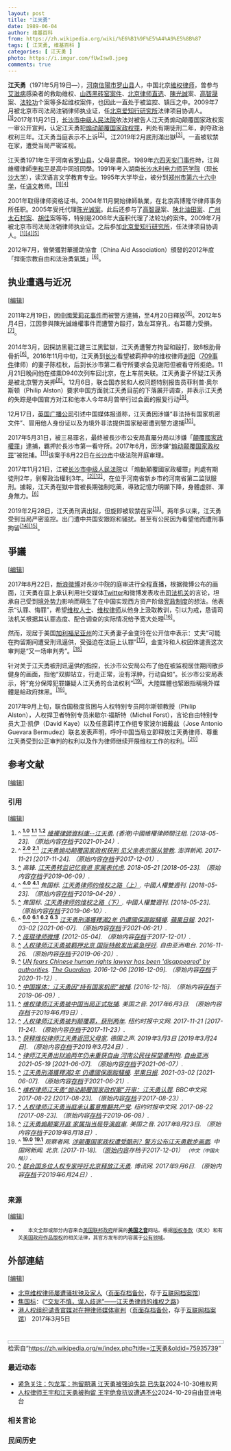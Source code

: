 ```yaml
---
layout: post
title: "江天勇"
date: 1989-06-04
author: 维基百科
from: https://zh.wikipedia.org/wiki/%E6%B1%9F%E5%A4%A9%E5%8B%87
tags: [ 江天勇, 维基百科 ]
categories: [ 江天勇 ]
photo: https://i.imgur.com/fUwIsw8.jpeg
comments: true
---
```

<div class="mw-content-ltr mw-parser-output" lang="zh" dir="ltr"><style data-mw-deduplicate="TemplateStyles:r84596247">.mw-parser-output .multiple-issues-text{width:95%;margin:0.2em 0}.mw-parser-output .multiple-issues-text>.mw-collapsible-content{margin-top:0.3em}.mw-parser-output .compact-ambox .ambox{border:none;border-collapse:collapse;background-color:transparent;margin:0 0 0 1.6em!important;padding:0!important;width:auto;display:block}body.mediawiki .mw-parser-output .compact-ambox .ambox.mbox-small-left{font-size:100%;width:auto;margin:0}.mw-parser-output .compact-ambox .ambox .mbox-text{padding:0!important;margin:0!important}.mw-parser-output .compact-ambox .ambox .mbox-text-span{display:list-item;line-height:1.5em;list-style-type:disc}body.skin-minerva .mw-parser-output .multiple-issues-text>.mw-collapsible-toggle,.mw-parser-output .compact-ambox .ambox .mbox-image,.mw-parser-output .compact-ambox .ambox .mbox-imageright,.mw-parser-output .compact-ambox .ambox .mbox-empty-cell{display:none}</style><style data-mw-deduplicate="TemplateStyles:r83732972">.mw-parser-output .ambox{border:1px solid #a2a9b1;border-left:10px solid #36c;background-color:#fbfbfb;box-sizing:border-box}.mw-parser-output .ambox+link+.ambox,.mw-parser-output .ambox+link+style+.ambox,.mw-parser-output .ambox+link+link+.ambox,.mw-parser-output .ambox+.mw-empty-elt+link+.ambox,.mw-parser-output .ambox+.mw-empty-elt+link+style+.ambox,.mw-parser-output .ambox+.mw-empty-elt+link+link+.ambox{margin-top:-1px}html body.mediawiki .mw-parser-output .ambox.mbox-small-left{margin:4px 1em 4px 0;overflow:hidden;width:238px;border-collapse:collapse;font-size:88%;line-height:1.25em}.mw-parser-output .ambox-speedy{border-left:10px solid #b32424;background-color:#fee7e6}.mw-parser-output .ambox-delete{border-left:10px solid #b32424}.mw-parser-output .ambox-content{border-left:10px solid #f28500}.mw-parser-output .ambox-style{border-left:10px solid #fc3}.mw-parser-output .ambox-move{border-left:10px solid #9932cc}.mw-parser-output .ambox-protection{border-left:10px solid #a2a9b1}.mw-parser-output .ambox .mbox-text{border:none;padding:0.25em 0.5em;width:100%}.mw-parser-output .ambox .mbox-image{border:none;padding:2px 0 2px 0.5em;text-align:center}.mw-parser-output .ambox .mbox-imageright{border:none;padding:2px 0.5em 2px 0;text-align:center}.mw-parser-output .ambox .mbox-empty-cell{border:none;padding:0;width:1px}.mw-parser-output .ambox .mbox-image-div{width:52px}html.client-js body.skin-minerva .mw-parser-output .mbox-text-span{margin-left:23px!important}@media(min-width:720px){.mw-parser-output .ambox{margin:0 10%}}@media screen{html.skin-theme-clientpref-night .mw-parser-output .ambox{border-left-color:#36c!important}html.skin-theme-clientpref-night .mw-parser-output .ambox-speedy,html.skin-theme-clientpref-night .mw-parser-output .ambox-delete{border-left-color:#b32424!important}html.skin-theme-clientpref-night .mw-parser-output .ambox-speedy{background-color:#300!important}html.skin-theme-clientpref-night .mw-parser-output .ambox-content{border-left-color:#f28500!important}html.skin-theme-clientpref-night .mw-parser-output .ambox-style{border-left-color:#fc3!important}html.skin-theme-clientpref-night .mw-parser-output .ambox-move{border-left-color:#9932cc!important}html.skin-theme-clientpref-night .mw-parser-output .ambox-protection{border-left-color:#a2a9b1!important}}@media screen and (prefers-color-scheme:dark){html.skin-theme-clientpref-os .mw-parser-output .ambox{border-left-color:#36c!important}html.skin-theme-clientpref-os .mw-parser-output .ambox-speedy,html.skin-theme-clientpref-os .mw-parser-output .ambox-delete{border-left-color:#b32424!important}html.skin-theme-clientpref-os .mw-parser-output .ambox-speedy{background-color:#300!important}html.skin-theme-clientpref-os .mw-parser-output .ambox-content{border-left-color:#f28500!important}html.skin-theme-clientpref-os .mw-parser-output .ambox-style{border-left-color:#fc3!important}html.skin-theme-clientpref-os .mw-parser-output .ambox-move{border-left-color:#9932cc!important}html.skin-theme-clientpref-os .mw-parser-output .ambox-protection{border-left-color:#a2a9b1!important}}</style>
<style data-mw-deduplicate="TemplateStyles:r83732082">.mw-parser-output .infobox-subbox{padding:0;border:none;margin:-3px;width:auto;min-width:100%;font-size:100%;clear:none;float:none;background-color:transparent}.mw-parser-output .infobox-3cols-child{margin:auto}.mw-parser-output .infobox .navbar{font-size:100%}body.skin-minerva .mw-parser-output .infobox-header,body.skin-minerva .mw-parser-output .infobox-subheader,body.skin-minerva .mw-parser-output .infobox-above,body.skin-minerva .mw-parser-output .infobox-title,body.skin-minerva .mw-parser-output .infobox-image,body.skin-minerva .mw-parser-output .infobox-full-data,body.skin-minerva .mw-parser-output .infobox-below{text-align:center}@media screen{html.skin-theme-clientpref-night .mw-parser-output .infobox-full-data:not(.notheme)>div:not(.notheme)[style]{background:#1f1f23!important;color:#f8f9fa}@media screen and (prefers-color-scheme:dark){html.skin-theme-clientpref-os .mw-parser-output .infobox-full-data:not(.notheme) div:not(.notheme){background:#1f1f23!important;color:#f8f9fa}}html.skin-theme-clientpref-night .mw-parser-output .infobox td div:not(.notheme)[style]{background:transparent!important;color:var(--color-base,#202122)}@media screen and (prefers-color-scheme:dark){html.skin-theme-clientpref-os .mw-parser-output .infobox td div:not(.notheme)[style]{background:transparent!important;color:var(--color-base,#202122)}}html.skin-theme-clientpref-night .mw-parser-output .infobox td div.NavHead:not(.notheme)[style]{background:transparent!important}}@media screen and (prefers-color-scheme:dark){html.skin-theme-clientpref-os .mw-parser-output .infobox td div.NavHead:not(.notheme)[style]{background:transparent!important}}@media(min-width:640px){body.skin--responsive .mw-parser-output .infobox-table{display:table!important}body.skin--responsive .mw-parser-output .infobox-table>caption{display:table-caption!important}body.skin--responsive .mw-parser-output .infobox-table>tbody{display:table-row-group}body.skin--responsive .mw-parser-output .infobox-table tr{display:table-row!important}body.skin--responsive .mw-parser-output .infobox-table th,body.skin--responsive .mw-parser-output .infobox-table td{padding-left:inherit;padding-right:inherit}}</style>
<p><b>江天勇</b>（1971年5月19日<span class="useeditintro" title="Template:BLP editintro">—</span>），<a href="/wiki/%E6%B2%B3%E5%8D%97" class="mw-redirect" title="河南">河南</a><a href="/wiki/%E4%BF%A1%E9%98%B3%E5%B8%82" title="信阳市">信陽市</a><a href="/wiki/%E7%BD%97%E5%B1%B1%E5%8E%BF" title="罗山县">罗山县</a>人，中国北京<a href="/wiki/%E7%B6%AD%E6%AC%8A%E5%BE%8B%E5%B8%AB" class="mw-redirect" title="維權律師">維权律师</a>，曾参与<a href="/wiki/%E8%89%BE%E6%BB%8B%E7%97%85" title="艾滋病">艾滋病</a>感染者的救助维权、<a href="/w/index.php?title=%E5%B1%B1%E8%A5%BF%E9%BB%91%E7%A0%96%E7%AA%91%E6%A1%88%E4%BB%B6&amp;action=edit&amp;redlink=1" class="new" title="山西黑砖窑案件（页面不存在）">山西黑砖窑案件</a>、<a href="/w/index.php?title=%E5%8C%97%E4%BA%AC%E5%BE%8B%E5%B8%88%E7%9B%B4%E9%80%89&amp;action=edit&amp;redlink=1" class="new" title="北京律师直选（页面不存在）">北京律师直选</a>、<a href="/wiki/%E9%99%B3%E5%85%89%E8%AA%A0" class="mw-redirect" title="陳光誠">陳光誠</a>案、<a href="/wiki/%E9%AB%98%E6%99%BA%E6%99%9F" title="高智晟">高智晟</a>案、<a href="/wiki/%E6%B3%95%E8%BD%AE%E5%8A%9F" title="法轮功">法轮功</a>个案等多起维权案件，也因此一直处于被监控、镇压之中。2009年7月被北京市司法局注销律师执业证，任<a href="/w/index.php?title=%E5%8C%97%E4%BA%AC%E7%88%B1%E7%9F%A5%E8%A1%8C%E7%A0%94%E7%A9%B6%E6%89%80&amp;action=edit&amp;redlink=1" class="new" title="北京爱知行研究所（页面不存在）">北京爱知行研究所</a>法律项目协调人。<sup id="cite_ref-HRLJIANG_1-0" class="reference"><a href="#cite_note-HRLJIANG-1"><span class="cite-bracket">[</span>1<span class="cite-bracket">]</span></a></sup>2017年11月21日，<a href="/wiki/%E9%95%BF%E6%B2%99%E5%B8%82%E4%B8%AD%E7%BA%A7%E4%BA%BA%E6%B0%91%E6%B3%95%E9%99%A2" title="长沙市中级人民法院">长沙市中级人民法院</a>依法对被告人江天勇煽动颠覆国家政权案一审公开宣判，认定江天勇犯<a href="/wiki/%E7%85%BD%E5%8A%A8%E9%A2%A0%E8%A6%86%E5%9B%BD%E5%AE%B6%E6%94%BF%E6%9D%83%E7%BD%AA" title="煽动颠覆国家政权罪">煽动颠覆国家政权罪</a>，判处有期徒刑二年，剥夺政治权利三年。江天勇当庭表示不上诉<sup id="cite_ref-获刑_2-0" class="reference"><a href="#cite_note-获刑-2"><span class="cite-bracket">[</span>2<span class="cite-bracket">]</span></a></sup>。江2019年2月底刑滿出獄<sup id="cite_ref-3" class="reference"><a href="#cite_note-3"><span class="cite-bracket">[</span>3<span class="cite-bracket">]</span></a></sup>。一直被软禁在家，遭受当局严密监视。
</p>
<meta property="mw:PageProp/toc">
<div class="mw-heading mw-heading2"></div>
<p>江天勇1971年生于河南省<a href="/wiki/%E7%BD%97%E5%B1%B1%E5%8E%BF" title="罗山县">罗山县</a>，父母是農民。1989年<a href="/wiki/%E5%85%AD%E5%9B%9B%E5%A4%A9%E5%AE%89%E9%97%A8%E4%BA%8B%E4%BB%B6" class="mw-redirect" title="六四天安门事件">六四天安门事件</a>時，江與維權律師<a href="/wiki/%E6%9D%8E%E5%92%8C%E5%B9%B3" class="mw-disambig" title="李和平">李和平</a>是高中同班同學。1991年考入湖南<a href="/w/index.php?title=%E9%95%BF%E6%B2%99%E6%B0%B4%E5%88%A9%E7%94%B5%E5%8A%9B%E5%B8%88%E8%8C%83%E5%AD%A6%E9%99%A2&amp;action=edit&amp;redlink=1" class="new" title="长沙水利电力师范学院（页面不存在）">长沙水利电力师范学院</a>（现<a href="/wiki/%E9%95%BF%E6%B2%99%E5%A4%A7%E5%AD%A6" class="mw-redirect" title="长沙大学">长沙大学</a>），读汉语言文学教育专业。1995年大学毕业，被分到<a href="/w/index.php?title=%E9%83%91%E5%B7%9E%E5%B8%82%E7%AC%AC%E5%85%AD%E5%8D%81%E5%85%AD%E4%B8%AD%E5%AD%A6&amp;action=edit&amp;redlink=1" class="new" title="郑州市第六十六中学（页面不存在）">郑州市第六十六中学</a>，任<a href="/wiki/%E8%AF%AD%E6%96%87" title="语文">语文</a>教师。<sup id="cite_ref-HRLJIANG_1-1" class="reference"><a href="#cite_note-HRLJIANG-1"><span class="cite-bracket">[</span>1<span class="cite-bracket">]</span></a></sup><sup id="cite_ref-HRIJIANG_4-0" class="reference"><a href="#cite_note-HRIJIANG-4"><span class="cite-bracket">[</span>4<span class="cite-bracket">]</span></a></sup>
</p><p>2001年取得律师资格证书。2004年11月開始律師執業，在北京高博隆华律师事务所任职。2005年受托代理<a href="/wiki/%E9%99%88%E5%85%89%E8%AF%9A" title="陈光诚">陈光诚案</a>。此后还参与了<a href="/wiki/%E9%AB%98%E6%99%BA%E6%99%9F" title="高智晟">高智晟</a>案、<a href="/wiki/%E9%99%95%E5%8C%97%E6%B2%B9%E7%94%B0%E7%BB%B4%E6%9D%83%E6%A1%88" class="mw-redirect" title="陕北油田维权案">陕北油田案</a>、<a href="/wiki/%E5%A4%AA%E7%9F%B3%E6%9D%91%E7%BD%B7%E5%85%8D%E4%BA%8B%E4%BB%B6" title="太石村罷免事件">广州太石村案</a>、<a href="/wiki/%E8%83%A1%E4%BD%B3_(%E7%A4%BE%E6%9C%83%E6%B4%BB%E5%8B%95%E5%AE%B6)" title="胡佳 (社會活動家)">胡佳</a>案等等，特别是2008年大面积代理了法轮功的案件。2009年7月被北京市司法局注销律师执业证。之后参加<a href="/w/index.php?title=%E5%8C%97%E4%BA%AC%E7%88%B1%E7%9F%A5%E8%A1%8C%E7%A0%94%E7%A9%B6%E6%89%80&amp;action=edit&amp;redlink=1" class="new" title="北京爱知行研究所（页面不存在）">北京爱知行研究所</a>，任法律项目协调人。<sup id="cite_ref-HRLJIANG_1-2" class="reference"><a href="#cite_note-HRLJIANG-1"><span class="cite-bracket">[</span>1<span class="cite-bracket">]</span></a></sup><sup id="cite_ref-HRIJIANG_4-1" class="reference"><a href="#cite_note-HRIJIANG-4"><span class="cite-bracket">[</span>4<span class="cite-bracket">]</span></a></sup><sup id="cite_ref-HRIJIANG2_5-0" class="reference"><a href="#cite_note-HRIJIANG2-5"><span class="cite-bracket">[</span>5<span class="cite-bracket">]</span></a></sup>
</p><p>2012年7月，曾榮獲對華援助協會（China Aid Association）頒發的2012年度「捍衞宗教自由和法治勇氣獎」<sup id="cite_ref-江_6-0" class="reference"><a href="#cite_note-江-6"><span class="cite-bracket">[</span>6<span class="cite-bracket">]</span></a></sup>。
</p>
<div class="mw-heading mw-heading2"><h2 id="执业遭遇与近况"><span id=".E6.89.A7.E4.B8.9A.E9.81.AD.E9.81.87.E4.B8.8E.E8.BF.91.E5.86.B5"></span>执业遭遇与近况</h2><span class="mw-editsection"><span class="mw-editsection-bracket">[</span><a href="/w/index.php?title=%E6%B1%9F%E5%A4%A9%E5%8B%87&amp;action=edit&amp;section=2" title="编辑章节：执业遭遇与近况"><span>编辑</span></a><span class="mw-editsection-bracket">]</span></span></div>
<p>2011年2月19日，因<a href="/wiki/%E4%B8%AD%E5%9B%BD%E8%8C%89%E8%8E%89%E8%8A%B1%E6%B4%BB%E5%8A%A8" title="中国茉莉花活动">中國茉莉花事件</a>而被警方逮捕，至4月20日釋放<sup id="cite_ref-江_6-1" class="reference"><a href="#cite_note-江-6"><span class="cite-bracket">[</span>6<span class="cite-bracket">]</span></a></sup>。2012年5月4日，江因參與陳光誠維權事件而遭警方毆打，致左耳穿孔，右耳聽力受損。<sup id="cite_ref-7" class="reference"><a href="#cite_note-7"><span class="cite-bracket">[</span>7<span class="cite-bracket">]</span></a></sup>。
</p><p>2014年3月，因探訪黑龍江建三江黑監獄，江天勇遭警方拘留和毆打，致8根肋骨骨折<sup id="cite_ref-江_6-2" class="reference"><a href="#cite_note-江-6"><span class="cite-bracket">[</span>6<span class="cite-bracket">]</span></a></sup>。2016年11月中旬，江天勇到<a href="/wiki/%E9%95%BF%E6%B2%99" class="mw-redirect" title="长沙">长沙</a>看望被羁押中的维权律师<a href="/w/index.php?title=%E8%B0%A2%E9%98%B3&amp;action=edit&amp;redlink=1" class="new" title="谢阳（页面不存在）">谢阳</a>（<a href="/wiki/709%E4%BA%8B%E4%BB%B6" class="mw-redirect" title="709事件">709事件</a>律师）的妻子陈桂秋，后到长沙市第二看守所要求会见谢阳但被看守所拒绝。11月21日晚间他在搭乘D940次列车回北京，在上车前失联。江天勇妻子怀疑江天勇是被北京警方关押<sup id="cite_ref-8" class="reference"><a href="#cite_note-8"><span class="cite-bracket">[</span>8<span class="cite-bracket">]</span></a></sup>。12月6日，联合国赤贫和人权问题特别报告员菲利普·奥尔斯顿（Philip Alston）要求中国方面就江天勇目前的下落展开调查，并表示江天勇的失踪是中国官方对江和他本人今年8月曾举行过会面的报复行动<sup id="cite_ref-9" class="reference"><a href="#cite_note-9"><span class="cite-bracket">[</span>9<span class="cite-bracket">]</span></a></sup>。
</p><p>12月17日，<a href="/wiki/%E8%8B%B1%E5%9B%BD%E5%B9%BF%E6%92%AD%E5%85%AC%E5%8F%B8" title="英国广播公司">英国广播公司</a>引述中国媒体报道称，江天勇因涉嫌“非法持有国家机密文件”、冒用他人身份证以及为境外非法提供国家秘密遭到警方逮捕<sup id="cite_ref-10" class="reference"><a href="#cite_note-10"><span class="cite-bracket">[</span>10<span class="cite-bracket">]</span></a></sup>。
</p><p>2017年5月31日，被三易罪名，最終被長沙市公安局直屬分局以涉嫌「<a href="/wiki/%E9%A2%A0%E8%A6%86%E5%9B%BD%E5%AE%B6%E6%94%BF%E6%9D%83%E7%BD%AA" title="颠覆国家政权罪">顛覆國家政權罪</a>」逮捕，羈押於長沙市第一看守所。2017年6月，因涉嫌“<a href="/wiki/%E7%85%BD%E5%8A%A8%E9%A2%A0%E8%A6%86%E5%9B%BD%E5%AE%B6%E6%94%BF%E6%9D%83%E7%BD%AA" title="煽动颠覆国家政权罪">煽动颠覆国家政权罪</a>”被批捕。<sup id="cite_ref-11" class="reference"><a href="#cite_note-11"><span class="cite-bracket">[</span>11<span class="cite-bracket">]</span></a></sup>该案于8月22日在<a href="/wiki/%E9%95%BF%E6%B2%99%E5%B8%82" title="长沙市">长沙市</a>中级法院开庭审理。
</p><p>2017年11月21日，江被<a href="/wiki/%E9%95%BF%E6%B2%99%E5%B8%82%E4%B8%AD%E7%BA%A7%E4%BA%BA%E6%B0%91%E6%B3%95%E9%99%A2" title="长沙市中级人民法院">长沙市中级人民法院</a>以「煽動顛覆國家政權罪」判處有期徒刑2年，剝奪政治權利3年。<sup id="cite_ref-获刑_2-1" class="reference"><a href="#cite_note-获刑-2"><span class="cite-bracket">[</span>2<span class="cite-bracket">]</span></a></sup><sup id="cite_ref-12" class="reference"><a href="#cite_note-12"><span class="cite-bracket">[</span>12<span class="cite-bracket">]</span></a></sup>，在位于河南省新乡市的河南省第二监狱服刑。據報，江天勇在獄中曾被長期強制吃藥，導致記憶力明顯下降，身體虛胖、渾身無力。<sup id="cite_ref-江_6-3" class="reference"><a href="#cite_note-江-6"><span class="cite-bracket">[</span>6<span class="cite-bracket">]</span></a></sup>
</p><p>2019年2月28日，江天勇刑满出狱，但旋即被软禁在家<sup id="cite_ref-13" class="reference"><a href="#cite_note-13"><span class="cite-bracket">[</span>13<span class="cite-bracket">]</span></a></sup>。两年多以来，江天勇受到当局严密监控。出门遭中共国安跟踪和骚扰。甚至有公民因为看望他而遭刑事拘留<sup id="cite_ref-14" class="reference"><a href="#cite_note-14"><span class="cite-bracket">[</span>14<span class="cite-bracket">]</span></a></sup><sup id="cite_ref-15" class="reference"><a href="#cite_note-15"><span class="cite-bracket">[</span>15<span class="cite-bracket">]</span></a></sup>。
</p>
<div class="mw-heading mw-heading2"><h2 id="爭議"><span id=".E7.88.AD.E8.AD.B0"></span>爭議</h2><span class="mw-editsection"><span class="mw-editsection-bracket">[</span><a href="/w/index.php?title=%E6%B1%9F%E5%A4%A9%E5%8B%87&amp;action=edit&amp;section=3" title="编辑章节：爭議"><span>编辑</span></a><span class="mw-editsection-bracket">]</span></span></div>
<p>2017年8月22日，<a href="/wiki/%E6%96%B0%E6%B5%AA%E5%BE%AE%E5%8D%9A" title="新浪微博">新浪微博</a>对長沙中院的庭审进行全程直播，根据微博公布的画面，江天勇在庭上承认利用社交媒体<a href="/wiki/Twitter" title="Twitter">Twitter</a>和微博发表攻击<a href="/wiki/%E4%B8%AD%E5%8D%8E%E4%BA%BA%E6%B0%91%E5%85%B1%E5%92%8C%E5%9B%BD%E5%8F%B8%E6%B3%95%E4%BD%93%E5%88%B6" title="中华人民共和国司法体制">司法机关</a>的言论，坦承自己受到<a href="/wiki/%E5%A2%83%E5%A4%96%E5%8B%A2%E5%8A%9B" class="mw-redirect" title="境外勢力">境外势力</a>影响而萌生了在中国实现西方资产阶级<a href="/wiki/%E5%AE%AA%E6%94%BF%E4%B8%BB%E4%B9%89" title="宪政主义">宪政制度</a>的想法。他表示“认罪、悔罪”，希望<a href="/wiki/%E7%B6%AD%E6%AC%8A%E4%BA%BA%E5%A3%AB" class="mw-redirect" title="維權人士">维权人士</a>、<a href="/wiki/%E7%BB%B4%E6%9D%83%E5%BE%8B%E5%B8%88" title="维权律师">维权律师</a>从他身上汲取教训，引以为戒，恳请司法机关根据其认罪态度、配合调查的实际情况给予宽大处理<sup id="cite_ref-16" class="reference"><a href="#cite_note-16"><span class="cite-bracket">[</span>16<span class="cite-bracket">]</span></a></sup>。
</p><p>然而，现居于美国<a href="/wiki/%E5%8A%A0%E5%88%A9%E7%A6%8F%E5%B0%BC%E4%BA%9A%E5%B7%9E" title="加利福尼亚州">加利福尼亚州</a>的江天勇妻子金变玲在公开信中表示：丈夫“可能在拘留期间遭受刑讯逼供，受强迫在法庭上认罪”<sup id="cite_ref-17" class="reference"><a href="#cite_note-17"><span class="cite-bracket">[</span>17<span class="cite-bracket">]</span></a></sup>，金变玲和人权团体谴责这次审判是“又一场审判秀”。<sup id="cite_ref-18" class="reference"><a href="#cite_note-18"><span class="cite-bracket">[</span>18<span class="cite-bracket">]</span></a></sup>
</p><p>针对关于江天勇被刑讯逼供的指控，长沙市公安局公布了他在被监视居住期间散步健身的画面，指他“双脚站立，行走正常，没有浮肿，行动自如”。长沙市公安局表示，将“充分保障犯罪嫌疑人江天勇的合法权利”<sup id="cite_ref-报道1_19-0" class="reference"><a href="#cite_note-报道1-19"><span class="cite-bracket">[</span>19<span class="cite-bracket">]</span></a></sup>。大陸媒體也緊跟指稱境外媒體是給政府抹黑。<sup id="cite_ref-报道1_19-1" class="reference"><a href="#cite_note-报道1-19"><span class="cite-bracket">[</span>19<span class="cite-bracket">]</span></a></sup>。
</p><p>2017年9月上旬，联合国极度贫困与人权特别专员阿尔斯顿教授（Philip Alston），人权捍卫者特别专员米歇尔·福斯特（Michel Forst），言论自由特别专员大卫·凯伊（David Kaye）以及任意羁押工作组专家波尔姆戴兹（Jose Antonio Guevara Bermudez）联名发表声明，呼吁中国当局立即释放江天勇律师、尊重江天勇受到公正审判的权利以及作为律师继续开展维权工作的权利。<sup id="cite_ref-20" class="reference"><a href="#cite_note-20"><span class="cite-bracket">[</span>20<span class="cite-bracket">]</span></a></sup>
</p>
<div class="mw-heading mw-heading2"><h2 id="参考文献"><span id=".E5.8F.82.E8.80.83.E6.96.87.E7.8C.AE"></span>参考文献</h2><span class="mw-editsection"><span class="mw-editsection-bracket">[</span><a href="/w/index.php?title=%E6%B1%9F%E5%A4%A9%E5%8B%87&amp;action=edit&amp;section=4" title="编辑章节：参考文献"><span>编辑</span></a><span class="mw-editsection-bracket">]</span></span></div>
<div class="mw-heading mw-heading3"><h3 id="引用"><span id=".E5.BC.95.E7.94.A8"></span>引用</h3><span class="mw-editsection"><span class="mw-editsection-bracket">[</span><a href="/w/index.php?title=%E6%B1%9F%E5%A4%A9%E5%8B%87&amp;action=edit&amp;section=5" title="编辑章节：引用"><span>编辑</span></a><span class="mw-editsection-bracket">]</span></span></div>
<div class="reflist columns references-column-width" style="-moz-column-width: 30em; -webkit-column-width: 30em; column-width: 30em; list-style-type: decimal;">
<ol class="references">
<li id="cite_note-HRLJIANG-1"><span class="mw-cite-backlink">^ <a href="#cite_ref-HRLJIANG_1-0"><sup><b>1.0</b></sup></a> <a href="#cite_ref-HRLJIANG_1-1"><sup><b>1.1</b></sup></a> <a href="#cite_ref-HRLJIANG_1-2"><sup><b>1.2</b></sup></a></span> <span class="reference-text"><cite class="citation news"><a rel="nofollow" class="external text" href="http://www.chrlawyers.hk/zh-hant/content/%E6%B1%9F%E5%A4%A9%E5%8B%87-0">維權律師資料庫--江天勇</a>. (香港)中國維權律師關注組.  <span class="reference-accessdate"> [<span class="nowrap">2018-05-23</span>]</span>. （原始内容<a rel="nofollow" class="external text" href="https://web.archive.org/web/20210124064834/https://chrlawyers.hk/zh-hant/content/%E6%B1%9F%E5%A4%A9%E5%8B%87-0">存档</a>于2021-01-24）.</cite><span title="ctx_ver=Z39.88-2004&amp;rfr_id=info%3Asid%2Fzh.wikipedia.org%3A%E6%B1%9F%E5%A4%A9%E5%8B%87&amp;rft.atitle=%E7%B6%AD%E6%AC%8A%E5%BE%8B%E5%B8%AB%E8%B3%87%E6%96%99%E5%BA%AB--%E6%B1%9F%E5%A4%A9%E5%8B%87&amp;rft.genre=article&amp;rft_id=http%3A%2F%2Fwww.chrlawyers.hk%2Fzh-hant%2Fcontent%2F%25E6%25B1%259F%25E5%25A4%25A9%25E5%258B%2587-0&amp;rft_val_fmt=info%3Aofi%2Ffmt%3Akev%3Amtx%3Ajournal" class="Z3988"><span style="display:none;">&nbsp;</span></span></span>
</li>
<li id="cite_note-获刑-2"><span class="mw-cite-backlink">^ <a href="#cite_ref-获刑_2-0"><sup><b>2.0</b></sup></a> <a href="#cite_ref-获刑_2-1"><sup><b>2.1</b></sup></a></span> <span class="reference-text"><cite class="citation web"><a rel="nofollow" class="external text" href="http://news.sina.com.cn/o/2017-11-22/doc-ifypapmz3689948.shtml">江天勇煽动颠覆国家政权获刑 见父亲表示服从管教</a>. 澎湃新闻. 2017-11-21 <span class="reference-accessdate"> [<span class="nowrap">2017-11-24</span>]</span>. （原始内容<a rel="nofollow" class="external text" href="https://web.archive.org/web/20171201032947/http://news.sina.com.cn/o/2017-11-22/doc-ifypapmz3689948.shtml">存档</a>于2017-12-01）.</cite><span title="ctx_ver=Z39.88-2004&amp;rfr_id=info%3Asid%2Fzh.wikipedia.org%3A%E6%B1%9F%E5%A4%A9%E5%8B%87&amp;rft.atitle=%E6%B1%9F%E5%A4%A9%E5%8B%87%E7%85%BD%E5%8A%A8%E9%A2%A0%E8%A6%86%E5%9B%BD%E5%AE%B6%E6%94%BF%E6%9D%83%E8%8E%B7%E5%88%91+%E8%A7%81%E7%88%B6%E4%BA%B2%E8%A1%A8%E7%A4%BA%E6%9C%8D%E4%BB%8E%E7%AE%A1%E6%95%99&amp;rft.date=2017-11-21&amp;rft.genre=unknown&amp;rft.jtitle=%E6%BE%8E%E6%B9%83%E6%96%B0%E9%97%BB&amp;rft_id=http%3A%2F%2Fnews.sina.com.cn%2Fo%2F2017-11-22%2Fdoc-ifypapmz3689948.shtml&amp;rft_val_fmt=info%3Aofi%2Ffmt%3Akev%3Amtx%3Ajournal" class="Z3988"><span style="display:none;">&nbsp;</span></span></span>
</li>
<li id="cite_note-3"><span class="mw-cite-backlink"><b><a href="#cite_ref-3">^</a></b></span> <span class="reference-text"><cite class="citation news">高锋. <a rel="nofollow" class="external text" href="https://www.rfa.org/mandarin/yataibaodao/renquanfazhi/gf2-05212018100819.html">江天勇转监记忆衰退 家属表忧虑</a>. 2018-05-21 <span class="reference-accessdate"> [<span class="nowrap">2018-05-23</span>]</span>. （原始内容<a rel="nofollow" class="external text" href="https://web.archive.org/web/20190609091219/https://www.rfa.org/mandarin/yataibaodao/renquanfazhi/gf2-05212018100819.html">存档</a>于2019-06-09）.</cite><span title="ctx_ver=Z39.88-2004&amp;rfr_id=info%3Asid%2Fzh.wikipedia.org%3A%E6%B1%9F%E5%A4%A9%E5%8B%87&amp;rft.atitle=%E6%B1%9F%E5%A4%A9%E5%8B%87%E8%BD%AC%E7%9B%91%E8%AE%B0%E5%BF%86%E8%A1%B0%E9%80%80+%E5%AE%B6%E5%B1%9E%E8%A1%A8%E5%BF%A7%E8%99%91&amp;rft.au=%E9%AB%98%E9%94%8B&amp;rft.date=2018-05-21&amp;rft.genre=article&amp;rft_id=https%3A%2F%2Fwww.rfa.org%2Fmandarin%2Fyataibaodao%2Frenquanfazhi%2Fgf2-05212018100819.html&amp;rft_val_fmt=info%3Aofi%2Ffmt%3Akev%3Amtx%3Ajournal" class="Z3988"><span style="display:none;">&nbsp;</span></span></span>
</li>
<li id="cite_note-HRIJIANG-4"><span class="mw-cite-backlink">^ <a href="#cite_ref-HRIJIANG_4-0"><sup><b>4.0</b></sup></a> <a href="#cite_ref-HRIJIANG_4-1"><sup><b>4.1</b></sup></a></span> <span class="reference-text"><cite class="citation news">焦国标. <a rel="nofollow" class="external text" href="http://biweeklyarchive.hrichina.org/article/547.html">江天勇律师的维权之路（上）</a>. 中國人權雙週刊.  <span class="reference-accessdate"> [<span class="nowrap">2018-05-23</span>]</span>. （原始内容<a rel="nofollow" class="external text" href="https://web.archive.org/web/20190429080757/http://biweeklyarchive.hrichina.org/article/547.html">存档</a>于2019-04-29）.</cite><span title="ctx_ver=Z39.88-2004&amp;rfr_id=info%3Asid%2Fzh.wikipedia.org%3A%E6%B1%9F%E5%A4%A9%E5%8B%87&amp;rft.atitle=%E6%B1%9F%E5%A4%A9%E5%8B%87%E5%BE%8B%E5%B8%88%E7%9A%84%E7%BB%B4%E6%9D%83%E4%B9%8B%E8%B7%AF%EF%BC%88%E4%B8%8A%EF%BC%89&amp;rft.au=%E7%84%A6%E5%9B%BD%E6%A0%87&amp;rft.genre=article&amp;rft_id=http%3A%2F%2Fbiweeklyarchive.hrichina.org%2Farticle%2F547.html&amp;rft_val_fmt=info%3Aofi%2Ffmt%3Akev%3Amtx%3Ajournal" class="Z3988"><span style="display:none;">&nbsp;</span></span></span>
</li>
<li id="cite_note-HRIJIANG2-5"><span class="mw-cite-backlink"><b><a href="#cite_ref-HRIJIANG2_5-0">^</a></b></span> <span class="reference-text"><cite class="citation news">焦国标. <a rel="nofollow" class="external text" href="http://biweeklyarchive.hrichina.org/article/569.html">江天勇律师的维权之路（下）</a>. 中國人權雙週刊.  <span class="reference-accessdate"> [<span class="nowrap">2018-05-23</span>]</span>. （原始内容<a rel="nofollow" class="external text" href="https://web.archive.org/web/20190610155042/http://biweeklyarchive.hrichina.org/article/569.html">存档</a>于2019-06-10）.</cite><span title="ctx_ver=Z39.88-2004&amp;rfr_id=info%3Asid%2Fzh.wikipedia.org%3A%E6%B1%9F%E5%A4%A9%E5%8B%87&amp;rft.atitle=%E6%B1%9F%E5%A4%A9%E5%8B%87%E5%BE%8B%E5%B8%88%E7%9A%84%E7%BB%B4%E6%9D%83%E4%B9%8B%E8%B7%AF%EF%BC%88%E4%B8%8B%EF%BC%89&amp;rft.au=%E7%84%A6%E5%9B%BD%E6%A0%87&amp;rft.genre=article&amp;rft_id=http%3A%2F%2Fbiweeklyarchive.hrichina.org%2Farticle%2F569.html&amp;rft_val_fmt=info%3Aofi%2Ffmt%3Akev%3Amtx%3Ajournal" class="Z3988"><span style="display:none;">&nbsp;</span></span></span>
</li>
<li id="cite_note-江-6"><span class="mw-cite-backlink">^ <a href="#cite_ref-江_6-0"><sup><b>6.0</b></sup></a> <a href="#cite_ref-江_6-1"><sup><b>6.1</b></sup></a> <a href="#cite_ref-江_6-2"><sup><b>6.2</b></sup></a> <a href="#cite_ref-江_6-3"><sup><b>6.3</b></sup></a></span> <span class="reference-text"><cite class="citation news"><a rel="nofollow" class="external text" href="https://hk.appledaily.com/china/20210302/VAZ5QQ63DFE4HLCKPFXD6U5O5Q/">江天勇刑滿獲釋滿2年 仍遭國保跟蹤騷擾</a>. <a href="/wiki/%E8%98%8B%E6%9E%9C%E6%97%A5%E5%A0%B1_(%E9%A6%99%E6%B8%AF)" title="蘋果日報 (香港)">蘋果日報</a>. 2021-03-02 <span class="reference-accessdate"> [<span class="nowrap">2021-06-07</span>]</span>. （原始内容<a rel="nofollow" class="external text" href="https://web.archive.org/web/20210621163015/https://hk.appledaily.com/china/20210302/VAZ5QQ63DFE4HLCKPFXD6U5O5Q/">存档</a>于2021-06-21）.</cite><span title="ctx_ver=Z39.88-2004&amp;rfr_id=info%3Asid%2Fzh.wikipedia.org%3A%E6%B1%9F%E5%A4%A9%E5%8B%87&amp;rft.atitle=%E6%B1%9F%E5%A4%A9%E5%8B%87%E5%88%91%E6%BB%BF%E7%8D%B2%E9%87%8B%E6%BB%BF2%E5%B9%B4+%E4%BB%8D%E9%81%AD%E5%9C%8B%E4%BF%9D%E8%B7%9F%E8%B9%A4%E9%A8%B7%E6%93%BE&amp;rft.date=2021-03-02&amp;rft.genre=article&amp;rft_id=https%3A%2F%2Fhk.appledaily.com%2Fchina%2F20210302%2FVAZ5QQ63DFE4HLCKPFXD6U5O5Q%2F&amp;rft_val_fmt=info%3Aofi%2Ffmt%3Akev%3Amtx%3Ajournal" class="Z3988"><span style="display:none;">&nbsp;</span></span></span>
</li>
<li id="cite_note-7"><span class="mw-cite-backlink"><b><a href="#cite_ref-7">^</a></b></span> <span class="reference-text"><cite class="citation web"><a rel="nofollow" class="external text" href="http://t.qq.com/p/t/23762034277641">庞琨律师微博</a>.  <span class="reference-accessdate"> [<span class="nowrap">2012-05-04</span>]</span>. （原始内容<a rel="nofollow" class="external text" href="https://web.archive.org/web/20171201032306/http://t.qq.com/p/t/23762034277641">存档</a>于2017-12-01）.</cite><span title="ctx_ver=Z39.88-2004&amp;rfr_id=info%3Asid%2Fzh.wikipedia.org%3A%E6%B1%9F%E5%A4%A9%E5%8B%87&amp;rft.btitle=%E5%BA%9E%E7%90%A8%E5%BE%8B%E5%B8%88%E5%BE%AE%E5%8D%9A&amp;rft.genre=unknown&amp;rft_id=http%3A%2F%2Ft.qq.com%2Fp%2Ft%2F23762034277641&amp;rft_val_fmt=info%3Aofi%2Ffmt%3Akev%3Amtx%3Abook" class="Z3988"><span style="display:none;">&nbsp;</span></span></span>
</li>
<li id="cite_note-8"><span class="mw-cite-backlink"><b><a href="#cite_ref-8">^</a></b></span> <span class="reference-text"><cite class="citation web"><a rel="nofollow" class="external text" href="http://www.rfa.org/mandarin/yataibaodao/renquanfazhi/ql1-11262016125702.html">人权律师江天勇被羁押北京 国际特赦发出紧急呼吁</a>. 自由亚洲电台. 2016-11-26. （原始内容<a rel="nofollow" class="external text" href="https://web.archive.org/web/20190620064948/https://www.rfa.org/mandarin/yataibaodao/renquanfazhi/ql1-11262016125702.html">存档</a>于2019-06-20）.</cite><span title="ctx_ver=Z39.88-2004&amp;rfr_id=info%3Asid%2Fzh.wikipedia.org%3A%E6%B1%9F%E5%A4%A9%E5%8B%87&amp;rft.btitle=%E4%BA%BA%E6%9D%83%E5%BE%8B%E5%B8%88%E6%B1%9F%E5%A4%A9%E5%8B%87%E8%A2%AB%E7%BE%81%E6%8A%BC%E5%8C%97%E4%BA%AC+%E5%9B%BD%E9%99%85%E7%89%B9%E8%B5%A6%E5%8F%91%E5%87%BA%E7%B4%A7%E6%80%A5%E5%91%BC%E5%90%81&amp;rft.date=2016-11-26&amp;rft.genre=unknown&amp;rft.pub=%E8%87%AA%E7%94%B1%E4%BA%9A%E6%B4%B2%E7%94%B5%E5%8F%B0&amp;rft_id=http%3A%2F%2Fwww.rfa.org%2Fmandarin%2Fyataibaodao%2Frenquanfazhi%2Fql1-11262016125702.html&amp;rft_val_fmt=info%3Aofi%2Ffmt%3Akev%3Amtx%3Abook" class="Z3988"><span style="display:none;">&nbsp;</span></span></span>
</li>
<li id="cite_note-9"><span class="mw-cite-backlink"><b><a href="#cite_ref-9">^</a></b></span> <span class="reference-text"><cite class="citation news"><a rel="nofollow" class="external text" href="https://www.theguardian.com/world/2016/dec/06/un-human-rights-china-missing-lawyer-jiang-tianyong">UN fears Chinese human rights lawyer has been 'disappeared' by authorities</a>. <a href="/wiki/The_Guardian" class="mw-redirect" title="The Guardian">The Guardian</a>. 2016-12-06 <span class="reference-accessdate"> [<span class="nowrap">2016-12-09</span>]</span>. （原始内容<a rel="nofollow" class="external text" href="https://web.archive.org/web/20201112194939/https://www.theguardian.com/world/2016/dec/06/un-human-rights-china-missing-lawyer-jiang-tianyong">存档</a>于2020-11-12）.</cite><span title="ctx_ver=Z39.88-2004&amp;rfr_id=info%3Asid%2Fzh.wikipedia.org%3A%E6%B1%9F%E5%A4%A9%E5%8B%87&amp;rft.atitle=UN+fears+Chinese+human+rights+lawyer+has+been+%27disappeared%27+by+authorities&amp;rft.date=2016-12-06&amp;rft.genre=article&amp;rft_id=https%3A%2F%2Fwww.theguardian.com%2Fworld%2F2016%2Fdec%2F06%2Fun-human-rights-china-missing-lawyer-jiang-tianyong&amp;rft_val_fmt=info%3Aofi%2Ffmt%3Akev%3Amtx%3Ajournal" class="Z3988"><span style="display:none;">&nbsp;</span></span></span>
</li>
<li id="cite_note-10"><span class="mw-cite-backlink"><b><a href="#cite_ref-10">^</a></b></span> <span class="reference-text"><cite class="citation web"><a rel="nofollow" class="external text" href="https://www.bbc.com/zhongwen/simp/chinese-news-38350298">中国媒体：江天勇因“持有国家机密”被捕</a>.  <span class="reference-accessdate"> [<span class="nowrap">2016-12-18</span>]</span>. （原始内容<a rel="nofollow" class="external text" href="https://web.archive.org/web/20190609144019/https://www.bbc.com/zhongwen/simp/chinese-news-38350298">存档</a>于2019-06-09）.</cite><span title="ctx_ver=Z39.88-2004&amp;rfr_id=info%3Asid%2Fzh.wikipedia.org%3A%E6%B1%9F%E5%A4%A9%E5%8B%87&amp;rft.btitle=%E4%B8%AD%E5%9B%BD%E5%AA%92%E4%BD%93%EF%BC%9A%E6%B1%9F%E5%A4%A9%E5%8B%87%E5%9B%A0%E2%80%9C%E6%8C%81%E6%9C%89%E5%9B%BD%E5%AE%B6%E6%9C%BA%E5%AF%86%E2%80%9D%E8%A2%AB%E6%8D%95&amp;rft.genre=unknown&amp;rft_id=http%3A%2F%2Fwww.bbc.com%2Fzhongwen%2Fsimp%2Fchinese-news-38350298&amp;rft_val_fmt=info%3Aofi%2Ffmt%3Akev%3Amtx%3Abook" class="Z3988"><span style="display:none;">&nbsp;</span></span></span>
</li>
<li id="cite_note-11"><span class="mw-cite-backlink"><b><a href="#cite_ref-11">^</a></b></span> <span class="reference-text"><cite class="citation web"><a rel="nofollow" class="external text" href="https://www.voachinese.com/a/jiangtianyong-arrested-20170602/3884822.html">维权律师江天勇被中国当局正式批捕</a>. 美国之音. 2017年6月3日. （原始内容<a rel="nofollow" class="external text" href="https://web.archive.org/web/20190609224453/https://www.voachinese.com/a/jiangtianyong-arrested-20170602/3884822.html">存档</a>于2019年6月9日）.</cite><span title="ctx_ver=Z39.88-2004&amp;rfr_id=info%3Asid%2Fzh.wikipedia.org%3A%E6%B1%9F%E5%A4%A9%E5%8B%87&amp;rft.btitle=%E7%BB%B4%E6%9D%83%E5%BE%8B%E5%B8%88%E6%B1%9F%E5%A4%A9%E5%8B%87%E8%A2%AB%E4%B8%AD%E5%9B%BD%E5%BD%93%E5%B1%80%E6%AD%A3%E5%BC%8F%E6%89%B9%E6%8D%95&amp;rft.date=2017-06-03&amp;rft.genre=unknown&amp;rft.pub=%E7%BE%8E%E5%9B%BD%E4%B9%8B%E9%9F%B3&amp;rft_id=https%3A%2F%2Fwww.voachinese.com%2Fa%2Fjiangtianyong-arrested-20170602%2F3884822.html&amp;rft_val_fmt=info%3Aofi%2Ffmt%3Akev%3Amtx%3Abook" class="Z3988"><span style="display:none;">&nbsp;</span></span></span>
</li>
<li id="cite_note-12"><span class="mw-cite-backlink"><b><a href="#cite_ref-12">^</a></b></span> <span class="reference-text"><cite class="citation web"><a rel="nofollow" class="external text" href="https://cn.nytimes.com/china/20171121/china-lawyer-jiang-tianyong-sentence-subversion/">人权律师江天勇被判颠覆罪，获刑两年</a>. 纽约时报中文网. 2017-11-21 <span class="reference-accessdate"> [<span class="nowrap">2017-11-24</span>]</span>. （原始内容<a rel="nofollow" class="external text" href="https://web.archive.org/web/20171123012421/https://cn.nytimes.com/china/20171121/china-lawyer-jiang-tianyong-sentence-subversion/">存档</a>于2017-11-23）.</cite><span title="ctx_ver=Z39.88-2004&amp;rfr_id=info%3Asid%2Fzh.wikipedia.org%3A%E6%B1%9F%E5%A4%A9%E5%8B%87&amp;rft.atitle=%E4%BA%BA%E6%9D%83%E5%BE%8B%E5%B8%88%E6%B1%9F%E5%A4%A9%E5%8B%87%E8%A2%AB%E5%88%A4%E9%A2%A0%E8%A6%86%E7%BD%AA%EF%BC%8C%E8%8E%B7%E5%88%91%E4%B8%A4%E5%B9%B4&amp;rft.date=2017-11-21&amp;rft.genre=unknown&amp;rft.jtitle=%E7%BA%BD%E7%BA%A6%E6%97%B6%E6%8A%A5%E4%B8%AD%E6%96%87%E7%BD%91&amp;rft_id=https%3A%2F%2Fcn.nytimes.com%2Fchina%2F20171121%2Fchina-lawyer-jiang-tianyong-sentence-subversion%2F&amp;rft_val_fmt=info%3Aofi%2Ffmt%3Akev%3Amtx%3Ajournal" class="Z3988"><span style="display:none;">&nbsp;</span></span></span>
</li>
<li id="cite_note-13"><span class="mw-cite-backlink"><b><a href="#cite_ref-13">^</a></b></span> <span class="reference-text"><cite class="citation web"><a rel="nofollow" class="external text" href="https://amp.dw.com/zh/%E8%8E%B7%E9%87%8A%E7%BB%B4%E6%9D%83%E5%BE%8B%E5%B8%88%E6%B1%9F%E5%A4%A9%E5%8B%87%E8%BF%94%E5%9B%9E%E7%88%B6%E6%AF%8D%E5%AE%B6/a-47756292">获释维权律师江天勇返回父母家</a>. 德国之声. 2019年3月3日 <span class="reference-accessdate"> [2019年3月24日]</span>. （原始内容<a rel="nofollow" class="external text" href="https://web.archive.org/web/20190324202357/https://amp.dw.com/zh/%E8%8E%B7%E9%87%8A%E7%BB%B4%E6%9D%83%E5%BE%8B%E5%B8%88%E6%B1%9F%E5%A4%A9%E5%8B%87%E8%BF%94%E5%9B%9E%E7%88%B6%E6%AF%8D%E5%AE%B6/a-47756292">存档</a>于2019年3月24日）.</cite><span title="ctx_ver=Z39.88-2004&amp;rfr_id=info%3Asid%2Fzh.wikipedia.org%3A%E6%B1%9F%E5%A4%A9%E5%8B%87&amp;rft.atitle=%E8%8E%B7%E9%87%8A%E7%BB%B4%E6%9D%83%E5%BE%8B%E5%B8%88%E6%B1%9F%E5%A4%A9%E5%8B%87%E8%BF%94%E5%9B%9E%E7%88%B6%E6%AF%8D%E5%AE%B6&amp;rft.date=2019-03-03&amp;rft.genre=unknown&amp;rft.jtitle=%E5%BE%B7%E5%9B%BD%E4%B9%8B%E5%A3%B0&amp;rft_id=https%3A%2F%2Famp.dw.com%2Fzh%2F%25E8%258E%25B7%25E9%2587%258A%25E7%25BB%25B4%25E6%259D%2583%25E5%25BE%258B%25E5%25B8%2588%25E6%25B1%259F%25E5%25A4%25A9%25E5%258B%2587%25E8%25BF%2594%25E5%259B%259E%25E7%2588%25B6%25E6%25AF%258D%25E5%25AE%25B6%2Fa-47756292&amp;rft_val_fmt=info%3Aofi%2Ffmt%3Akev%3Amtx%3Ajournal" class="Z3988"><span style="display:none;">&nbsp;</span></span></span>
</li>
<li id="cite_note-14"><span class="mw-cite-backlink"><b><a href="#cite_ref-14">^</a></b></span> <span class="reference-text"><cite class="citation news"><a rel="nofollow" class="external text" href="https://www.rfa.org/mandarin/yataibaodao/renquanfazhi/gf-05192021105023.html">律师江天勇出狱逾两年仍未重获自由 河南公民往探望遭刑拘</a>. <a href="/wiki/%E8%87%AA%E7%94%B1%E4%BA%9A%E6%B4%B2" class="mw-redirect" title="自由亚洲">自由亚洲</a>. 2021-05-19 <span class="reference-accessdate"> [<span class="nowrap">2021-06-07</span>]</span>. （原始内容<a rel="nofollow" class="external text" href="https://web.archive.org/web/20210607152322/https://www.rfa.org/mandarin/yataibaodao/renquanfazhi/gf-05192021105023.html">存档</a>于2021-06-07）.</cite><span title="ctx_ver=Z39.88-2004&amp;rfr_id=info%3Asid%2Fzh.wikipedia.org%3A%E6%B1%9F%E5%A4%A9%E5%8B%87&amp;rft.atitle=%E5%BE%8B%E5%B8%88%E6%B1%9F%E5%A4%A9%E5%8B%87%E5%87%BA%E7%8B%B1%E9%80%BE%E4%B8%A4%E5%B9%B4%E4%BB%8D%E6%9C%AA%E9%87%8D%E8%8E%B7%E8%87%AA%E7%94%B1+%E6%B2%B3%E5%8D%97%E5%85%AC%E6%B0%91%E5%BE%80%E6%8E%A2%E6%9C%9B%E9%81%AD%E5%88%91%E6%8B%98&amp;rft.date=2021-05-19&amp;rft.genre=article&amp;rft_id=https%3A%2F%2Fwww.rfa.org%2Fmandarin%2Fyataibaodao%2Frenquanfazhi%2Fgf-05192021105023.html&amp;rft_val_fmt=info%3Aofi%2Ffmt%3Akev%3Amtx%3Ajournal" class="Z3988"><span style="display:none;">&nbsp;</span></span></span>
</li>
<li id="cite_note-15"><span class="mw-cite-backlink"><b><a href="#cite_ref-15">^</a></b></span> <span class="reference-text"><cite class="citation news"><a rel="nofollow" class="external text" href="https://hk.appledaily.com/china/20210302/VAZ5QQ63DFE4HLCKPFXD6U5O5Q/">江天勇刑滿獲釋滿2年 仍遭國保跟蹤騷擾</a>. <a href="/wiki/%E8%98%8B%E6%9E%9C%E6%97%A5%E5%A0%B1_(%E9%A6%99%E6%B8%AF)" title="蘋果日報 (香港)">苹果日报</a>. 2021-03-02 <span class="reference-accessdate"> [<span class="nowrap">2021-06-07</span>]</span>. （原始内容<a rel="nofollow" class="external text" href="https://web.archive.org/web/20210621163015/https://hk.appledaily.com/china/20210302/VAZ5QQ63DFE4HLCKPFXD6U5O5Q/">存档</a>于2021-06-21）.</cite><span title="ctx_ver=Z39.88-2004&amp;rfr_id=info%3Asid%2Fzh.wikipedia.org%3A%E6%B1%9F%E5%A4%A9%E5%8B%87&amp;rft.atitle=%E6%B1%9F%E5%A4%A9%E5%8B%87%E5%88%91%E6%BB%BF%E7%8D%B2%E9%87%8B%E6%BB%BF2%E5%B9%B4+%E4%BB%8D%E9%81%AD%E5%9C%8B%E4%BF%9D%E8%B7%9F%E8%B9%A4%E9%A8%B7%E6%93%BE&amp;rft.date=2021-03-02&amp;rft.genre=article&amp;rft_id=https%3A%2F%2Fhk.appledaily.com%2Fchina%2F20210302%2FVAZ5QQ63DFE4HLCKPFXD6U5O5Q%2F&amp;rft_val_fmt=info%3Aofi%2Ffmt%3Akev%3Amtx%3Ajournal" class="Z3988"><span style="display:none;">&nbsp;</span></span></span>
</li>
<li id="cite_note-16"><span class="mw-cite-backlink"><b><a href="#cite_ref-16">^</a></b></span> <span class="reference-text"><cite class="citation news"><a rel="nofollow" class="external text" href="https://www.bbc.com/zhongwen/simp/chinese-news-41008567">维权律师江天勇“煽动颠覆国家政权案”开审：江天勇认罪</a>. BBC中文网. 2017-08-22 <span class="reference-accessdate"> [<span class="nowrap">2017-08-23</span>]</span>. （原始内容<a rel="nofollow" class="external text" href="https://web.archive.org/web/20170823131548/http://www.bbc.com/zhongwen/simp/chinese-news-41008567">存档</a>于2017-08-23）.</cite><span title="ctx_ver=Z39.88-2004&amp;rfr_id=info%3Asid%2Fzh.wikipedia.org%3A%E6%B1%9F%E5%A4%A9%E5%8B%87&amp;rft.atitle=%E7%BB%B4%E6%9D%83%E5%BE%8B%E5%B8%88%E6%B1%9F%E5%A4%A9%E5%8B%87%E2%80%9C%E7%85%BD%E5%8A%A8%E9%A2%A0%E8%A6%86%E5%9B%BD%E5%AE%B6%E6%94%BF%E6%9D%83%E6%A1%88%E2%80%9D%E5%BC%80%E5%AE%A1%EF%BC%9A%E6%B1%9F%E5%A4%A9%E5%8B%87%E8%AE%A4%E7%BD%AA&amp;rft.date=2017-08-22&amp;rft.genre=article&amp;rft_id=http%3A%2F%2Fwww.bbc.com%2Fzhongwen%2Fsimp%2Fchinese-news-41008567&amp;rft_val_fmt=info%3Aofi%2Ffmt%3Akev%3Amtx%3Ajournal" class="Z3988"><span style="display:none;">&nbsp;</span></span></span>
</li>
<li id="cite_note-17"><span class="mw-cite-backlink"><b><a href="#cite_ref-17">^</a></b></span> <span class="reference-text"><cite class="citation web"><a rel="nofollow" class="external text" href="https://cn.nytimes.com/china/20170823/jian-tianyong-trial-china-activist-human-rights/?mcubz=0">人权律师江天勇当庭承认蓄意推翻共产党</a>. 纽约时报中文网. 2017-08-22 <span class="reference-accessdate"> [<span class="nowrap">2017-08-23</span>]</span>. （原始内容<a rel="nofollow" class="external text" href="https://web.archive.org/web/20190608022430/https://cn.nytimes.com/china/20170823/jian-tianyong-trial-china-activist-human-rights/?mcubz=0">存档</a>于2019-06-08）.</cite><span title="ctx_ver=Z39.88-2004&amp;rfr_id=info%3Asid%2Fzh.wikipedia.org%3A%E6%B1%9F%E5%A4%A9%E5%8B%87&amp;rft.atitle=%E4%BA%BA%E6%9D%83%E5%BE%8B%E5%B8%88%E6%B1%9F%E5%A4%A9%E5%8B%87%E5%BD%93%E5%BA%AD%E6%89%BF%E8%AE%A4%E8%93%84%E6%84%8F%E6%8E%A8%E7%BF%BB%E5%85%B1%E4%BA%A7%E5%85%9A&amp;rft.date=2017-08-22&amp;rft.genre=unknown&amp;rft.jtitle=%E7%BA%BD%E7%BA%A6%E6%97%B6%E6%8A%A5%E4%B8%AD%E6%96%87%E7%BD%91&amp;rft_id=https%3A%2F%2Fcn.nytimes.com%2Fchina%2F20170823%2Fjian-tianyong-trial-china-activist-human-rights%2F%3Fmcubz%3D0&amp;rft_val_fmt=info%3Aofi%2Ffmt%3Akev%3Amtx%3Ajournal" class="Z3988"><span style="display:none;">&nbsp;</span></span></span>
</li>
<li id="cite_note-18"><span class="mw-cite-backlink"><b><a href="#cite_ref-18">^</a></b></span> <span class="reference-text"><cite class="citation web"><a rel="nofollow" class="external text" href="https://www.voachinese.com/a/china-rights-lawyer-jiang-tian-yong-on-trial-in-changsha/3995358.html">江天勇煽颠案开庭 家属指当局导演庭审</a>. 美国之音. 2017年8月23日. （原始内容<a rel="nofollow" class="external text" href="https://web.archive.org/web/20190818123531/https://www.voachinese.com/a/china-rights-lawyer-jiang-tian-yong-on-trial-in-changsha/3995358.html">存档</a>于2019年8月18日）.</cite><span title="ctx_ver=Z39.88-2004&amp;rfr_id=info%3Asid%2Fzh.wikipedia.org%3A%E6%B1%9F%E5%A4%A9%E5%8B%87&amp;rft.btitle=%E6%B1%9F%E5%A4%A9%E5%8B%87%E7%85%BD%E9%A2%A0%E6%A1%88%E5%BC%80%E5%BA%AD+%E5%AE%B6%E5%B1%9E%E6%8C%87%E5%BD%93%E5%B1%80%E5%AF%BC%E6%BC%94%E5%BA%AD%E5%AE%A1&amp;rft.date=2017-08-23&amp;rft.genre=unknown&amp;rft.pub=%E7%BE%8E%E5%9B%BD%E4%B9%8B%E9%9F%B3&amp;rft_id=https%3A%2F%2Fwww.voachinese.com%2Fa%2Fchina-rights-lawyer-jiang-tian-yong-on-trial-in-changsha%2F3995358.html&amp;rft_val_fmt=info%3Aofi%2Ffmt%3Akev%3Amtx%3Abook" class="Z3988"><span style="display:none;">&nbsp;</span></span></span>
</li>
<li id="cite_note-报道1-19"><span class="mw-cite-backlink">^ <a href="#cite_ref-报道1_19-0"><sup><b>19.0</b></sup></a> <a href="#cite_ref-报道1_19-1"><sup><b>19.1</b></sup></a></span> <span class="reference-text"><cite class="citation web">观察者网. <a rel="nofollow" class="external text" href="https://web.archive.org/web/20171201035244/http://3g.china.com/act/news/10000169/20170518/30541024.html">涉颠覆国家政权遭受酷刑？警方公布江天勇散步画面</a>. 中国网新闻. 北京.  <span class="reference-accessdate"> [<span class="nowrap">2017-11-18</span>]</span>. （<a rel="nofollow" class="external text" href="http://3g.china.com/act/news/10000169/20170518/30541024.html">原始内容</a>存档于2017-12-01） <span style="font-family: sans-serif; cursor: default; color:var(--color-subtle, #54595d); font-size: 0.8em; bottom: 0.1em; font-weight: bold;" title="连接到中文（中国大陆）网页">（中文（中国大陆））</span>.</cite><span title="ctx_ver=Z39.88-2004&amp;rfr_id=info%3Asid%2Fzh.wikipedia.org%3A%E6%B1%9F%E5%A4%A9%E5%8B%87&amp;rft.atitle=%E6%B6%89%E9%A2%A0%E8%A6%86%E5%9B%BD%E5%AE%B6%E6%94%BF%E6%9D%83%E9%81%AD%E5%8F%97%E9%85%B7%E5%88%91%EF%BC%9F%E8%AD%A6%E6%96%B9%E5%85%AC%E5%B8%83%E6%B1%9F%E5%A4%A9%E5%8B%87%E6%95%A3%E6%AD%A5%E7%94%BB%E9%9D%A2&amp;rft.au=%E8%A7%82%E5%AF%9F%E8%80%85%E7%BD%91&amp;rft.genre=unknown&amp;rft.jtitle=%E4%B8%AD%E5%9B%BD%E7%BD%91%E6%96%B0%E9%97%BB&amp;rft_id=http%3A%2F%2F3g.china.com%2Fact%2Fnews%2F10000169%2F20170518%2F30541024.html&amp;rft_val_fmt=info%3Aofi%2Ffmt%3Akev%3Amtx%3Ajournal" class="Z3988"><span style="display:none;">&nbsp;</span></span></span>
</li>
<li id="cite_note-20"><span class="mw-cite-backlink"><b><a href="#cite_ref-20">^</a></b></span> <span class="reference-text"><cite class="citation web"><a rel="nofollow" class="external text" href="http://www.boxun.com/news/gb/intl/2017/09/201709062323.shtml#.WbCl6rIjHcs">联合国多位人权专家呼吁北京释放江天勇</a>. 博讯网. 2017年9月6日. （原始内容<a rel="nofollow" class="external text" href="https://web.archive.org/web/20190624054839/https://www.boxun.com/news/gb/intl/2017/09/201709062323.shtml#.WbCl6rIjHcs">存档</a>于2019年6月24日）.</cite><span title="ctx_ver=Z39.88-2004&amp;rfr_id=info%3Asid%2Fzh.wikipedia.org%3A%E6%B1%9F%E5%A4%A9%E5%8B%87&amp;rft.btitle=%E8%81%94%E5%90%88%E5%9B%BD%E5%A4%9A%E4%BD%8D%E4%BA%BA%E6%9D%83%E4%B8%93%E5%AE%B6%E5%91%BC%E5%90%81%E5%8C%97%E4%BA%AC%E9%87%8A%E6%94%BE%E6%B1%9F%E5%A4%A9%E5%8B%87&amp;rft.date=2017-09-06&amp;rft.genre=unknown&amp;rft.pub=%E5%8D%9A%E8%AE%AF%E7%BD%91&amp;rft_id=http%3A%2F%2Fwww.boxun.com%2Fnews%2Fgb%2Fintl%2F2017%2F09%2F201709062323.shtml%23.WbCl6rIjHcs&amp;rft_val_fmt=info%3Aofi%2Ffmt%3Akev%3Amtx%3Abook" class="Z3988"><span style="display:none;">&nbsp;</span></span></span>
</li>
</ol></div>
<div class="mw-heading mw-heading3"><h3 id="来源"><span id=".E6.9D.A5.E6.BA.90"></span>来源</h3><span class="mw-editsection"><span class="mw-editsection-bracket">[</span><a href="/w/index.php?title=%E6%B1%9F%E5%A4%A9%E5%8B%87&amp;action=edit&amp;section=6" title="编辑章节：来源"><span>编辑</span></a><span class="mw-editsection-bracket">]</span></span></div>
<ul><li><small><span typeof="mw:File"><a href="/wiki/File:VOA_logo.svg" class="mw-file-description"><img src="//upload.wikimedia.org/wikipedia/commons/thumb/d/dd/VOA_logo.svg/20px-VOA_logo.svg.png" decoding="async" width="20" height="8" class="mw-file-element" srcset="//upload.wikimedia.org/wikipedia/commons/thumb/d/dd/VOA_logo.svg/30px-VOA_logo.svg.png 1.5x, //upload.wikimedia.org/wikipedia/commons/thumb/d/dd/VOA_logo.svg/40px-VOA_logo.svg.png 2x" data-file-width="512" data-file-height="214"></a></span> 本文全部或部分内容来自<a href="/wiki/%E7%BE%8E%E5%9B%BD%E8%81%94%E9%82%A6%E6%94%BF%E5%BA%9C" class="mw-redirect" title="美国联邦政府">美国联邦政府</a>所属的<b><a href="/wiki/%E7%BE%8E%E5%9B%BD%E4%B9%8B%E9%9F%B3" title="美国之音">美国之音</a></b>网站。根据<a rel="nofollow" class="external text" href="https://www.voanews.com/terms-use-and-privacy-notice">版权条款</a>（英文）和有关<a href="/wiki/%E7%BE%8E%E5%9B%BD%E6%94%BF%E5%BA%9C%E4%BD%9C%E5%93%81%E7%89%88%E6%9D%83" class="mw-redirect" title="美国政府作品版权">美国政府作品版权</a>的相关法律，其官方发布的内容属于<a href="/wiki/%E5%85%AC%E6%9C%89%E9%A2%86%E5%9F%9F" title="公有领域">公有领域</a>。</small></li></ul>
<div class="mw-heading mw-heading2"><h2 id="外部連結"><span id=".E5.A4.96.E9.83.A8.E9.80.A3.E7.B5.90"></span>外部連結</h2><span class="mw-editsection"><span class="mw-editsection-bracket">[</span><a href="/w/index.php?title=%E6%B1%9F%E5%A4%A9%E5%8B%87&amp;action=edit&amp;section=7" title="编辑章节：外部連結"><span>编辑</span></a><span class="mw-editsection-bracket">]</span></span></div>
<ul><li><a rel="nofollow" class="external text" href="http://www.voanews.com/chinese/news/20100915-Chinese-right-attorney-constantly-harassed-102945434.html">北京维权律师屡遭骚扰殃及家人</a>（<a rel="nofollow" class="external text" href="//web.archive.org/web/20110104183115/http://www.voanews.com/chinese/news/20100915-Chinese-right-attorney-constantly-harassed-102945434.html">页面存档备份</a>，存于<a href="/wiki/%E4%BA%92%E8%81%94%E7%BD%91%E6%A1%A3%E6%A1%88%E9%A6%86" title="互联网档案馆">互联网档案馆</a>）</li>
<li><a href="/wiki/%E7%84%A6%E5%9B%BD%E6%A0%87" title="焦国标">焦国标</a>：《<a rel="nofollow" class="external text" href="https://web.archive.org/web/20111031013304/http://biweekly.hrichina.org/article/547">“交友不慎，误入歧途”——江天勇律师的维权之路</a>》</li>
<li><a rel="nofollow" class="external text" href="http://www.voachinese.com/a/hong-kong-group-condemns-media-trial-of-detained-attorney/3750207.html">港人权组织谴责官媒对在押律师媒体审判</a>（<a rel="nofollow" class="external text" href="//web.archive.org/web/20190616225907/http://www.voachinese.com/a/hong-kong-group-condemns-media-trial-of-detained-attorney/3750207.html">页面存档备份</a>，存于<a href="/wiki/%E4%BA%92%E8%81%94%E7%BD%91%E6%A1%A3%E6%A1%88%E9%A6%86" title="互联网档案馆">互联网档案馆</a>） 2017年3月5日</li></ul>
<div style="clear: both; height: 1em"></div>
<div class="navbox-styles"><style data-mw-deduplicate="TemplateStyles:r84265675">.mw-parser-output .hlist dl,.mw-parser-output .hlist ol,.mw-parser-output .hlist ul{margin:0;padding:0}.mw-parser-output .hlist dd,.mw-parser-output .hlist dt,.mw-parser-output .hlist li{margin:0;display:inline}.mw-parser-output .hlist.inline,.mw-parser-output .hlist.inline dl,.mw-parser-output .hlist.inline ol,.mw-parser-output .hlist.inline ul,.mw-parser-output .hlist dl dl,.mw-parser-output .hlist dl ol,.mw-parser-output .hlist dl ul,.mw-parser-output .hlist ol dl,.mw-parser-output .hlist ol ol,.mw-parser-output .hlist ol ul,.mw-parser-output .hlist ul dl,.mw-parser-output .hlist ul ol,.mw-parser-output .hlist ul ul{display:inline}.mw-parser-output .hlist .mw-empty-li{display:none}.mw-parser-output .hlist dt::after{content:" :"}.mw-parser-output .hlist dd::after,.mw-parser-output .hlist li::after{content:" · ";font-weight:bold}.mw-parser-output .hlist-pipe dd::after,.mw-parser-output .hlist-pipe li::after{content:" | ";font-weight:normal}.mw-parser-output .hlist-hyphen dd::after,.mw-parser-output .hlist-hyphen li::after{content:" - ";font-weight:normal}.mw-parser-output .hlist-comma dd::after,.mw-parser-output .hlist-comma li::after{content:"、";font-weight:normal}.mw-parser-output .hlist dd:last-child::after,.mw-parser-output .hlist dt:last-child::after,.mw-parser-output .hlist li:last-child::after{content:none}.mw-parser-output .hlist ol{counter-reset:listitem}.mw-parser-output .hlist ol>li{counter-increment:listitem}.mw-parser-output .hlist ol>li::before{content:" "counter(listitem)"\a0 "}.mw-parser-output .hlist dd ol>li:first-child::before,.mw-parser-output .hlist dt ol>li:first-child::before,.mw-parser-output .hlist li ol>li:first-child::before{content:"（"counter(listitem)"\a0 "}.mw-parser-output ul.cslist,.mw-parser-output ul.sslist{margin:0;padding:0;display:inline-block;list-style:none}.mw-parser-output .cslist li,.mw-parser-output .sslist li{margin:0;display:inline-block}.mw-parser-output .cslist li::after{content:"，"}.mw-parser-output .sslist li::after{content:"；"}.mw-parser-output .cslist li:last-child::after,.mw-parser-output .sslist li:last-child::after{content:none}</style><style data-mw-deduplicate="TemplateStyles:r84261037">.mw-parser-output .navbox{box-sizing:border-box;border:1px solid #a2a9b1;width:100%;clear:both;font-size:88%;text-align:center;padding:1px;margin:1em auto 0}.mw-parser-output .navbox .navbox{margin-top:0}.mw-parser-output .navbox+.navbox,.mw-parser-output .navbox+.navbox-styles+.navbox{margin-top:-1px}.mw-parser-output .navbox-inner,.mw-parser-output .navbox-subgroup{width:100%}.mw-parser-output .navbox-group,.mw-parser-output .navbox-title,.mw-parser-output .navbox-abovebelow{text-align:center;padding-left:1em;padding-right:1em}.mw-parser-output .navbox-group{white-space:nowrap;text-align:right}.mw-parser-output .navbox,.mw-parser-output .navbox-subgroup{background-color:#fdfdfd}.mw-parser-output .navbox-list{border-color:#fdfdfd}.mw-parser-output .navbox-list-with-group{text-align:left;border-left-width:2px;border-left-style:solid}.mw-parser-output tr+tr>.navbox-abovebelow,.mw-parser-output tr+tr>.navbox-group,.mw-parser-output tr+tr>.navbox-image,.mw-parser-output tr+tr>.navbox-list{border-top:2px solid #fdfdfd}.mw-parser-output .navbox-title{background-color:#ccf;position:relative}.mw-parser-output .navbox-abovebelow,.mw-parser-output .navbox-group,.mw-parser-output .navbox-subgroup .navbox-title{background-color:#ddf}.mw-parser-output .navbox-subgroup .navbox-group,.mw-parser-output .navbox-subgroup .navbox-abovebelow{background-color:#e6e6ff}.mw-parser-output .navbox-even{background-color:#f7f7f7}.mw-parser-output .navbox-odd{background-color:transparent}.mw-parser-output .navbox .hlist td dl,.mw-parser-output .navbox .hlist td ol,.mw-parser-output .navbox .hlist td ul,.mw-parser-output .navbox td.hlist dl,.mw-parser-output .navbox td.hlist ol,.mw-parser-output .navbox td.hlist ul{padding:0.125em 0}.mw-parser-output .navbox .navbar{display:block;font-size:100%}.mw-parser-output .navbox-title .navbar{float:left;text-align:left;margin-right:0.5em;width:auto;padding-left:0.2em;position:absolute;left:1em}.mw-parser-output .navbox .mw-collapsible-toggle{margin-left:0.5em;position:absolute;right:1em}body.skin--responsive .mw-parser-output .navbox-image img{max-width:none!important}@media print{body.ns-0 .mw-parser-output .navbox{display:none!important}}</style></div><div role="navigation" class="navbox" aria-labelledby="中國大陸維權運動：中国大陸维权律师" style="padding:3px"></div>
<!-- 
NewPP limit report
Parsed by mw‐api‐int.codfw.main‐6d5d4488f5‐lcr26
Cached time: 20241106080617
Cache expiry: 2592000
Reduced expiry: false
Complications: [show‐toc]
CPU time usage: 0.731 seconds
Real time usage: 0.874 seconds
Preprocessor visited node count: 4890/1000000
Post‐expand include size: 120228/2097152 bytes
Template argument size: 14190/2097152 bytes
Highest expansion depth: 20/100
Expensive parser function count: 2/500
Unstrip recursion depth: 0/20
Unstrip post‐expand size: 54181/5000000 bytes
Lua time usage: 0.298/10.000 seconds
Lua memory usage: 4725632/52428800 bytes
Number of Wikibase entities loaded: 1/400
-->
<!--
Transclusion expansion time report (%,ms,calls,template)
100.00%  719.832      1 -total
 25.08%  180.517      1 Template:Infobox_person
 24.95%  179.619      1 Template:多個問題
 23.67%  170.410      1 Template:Reflist
 19.09%  137.389      1 Template:Infobox_person/core
 17.97%  129.375      1 Template:Infobox
 17.58%  126.574      4 Template:Ambox
 15.93%  114.653      1 Template:中國維權律師
 15.54%  111.834      1 Template:Refimprove
 15.11%  108.781      1 Template:Navbox
-->

<!-- Saved in parser cache with key zhwiki:pcache:idhash:1414000-0!canonical!zh and timestamp 20241106080617 and revision id 75935739. Rendering was triggered because: api-parse
 -->
</div><!--esi <esi:include src="/esitest-fa8a495983347898/content" /> --><noscript><img src="https://login.wikimedia.org/wiki/Special:CentralAutoLogin/start?type=1x1" alt="" width="1" height="1" style="border: none; position: absolute;"></noscript>
<div class="printfooter" data-nosnippet="">检索自“<a dir="ltr" href="https://zh.wikipedia.org/w/index.php?title=江天勇&amp;oldid=75935739">https://zh.wikipedia.org/w/index.php?title=江天勇&amp;oldid=75935739</a>”</div><div id="recent-news"><h3>最近动态</h3><ul><li><a href="https://nodebe4.github.io/waimei/2024-10-30/%E7%B4%A7%E6%80%A5%E5%85%B3%E6%B3%A8-%E5%8C%85%E9%BE%99%E5%86%9B-%E6%8B%98%E7%95%99%E6%9C%9F%E6%BB%A1-%E6%B1%9F%E5%A4%A9%E5%8B%87%E8%A2%AB%E5%BC%BA%E8%BF%AB%E5%A4%B1%E8%B8%AA-%E5%B7%B2%E5%A4%B1%E8%81%94" title="紧急关注：包龙军：拘留期满 江天勇被强迫失踪 已失联—— 今天（2024年10月31日）一早，我们和江天勇的代理人段汉杰律师等来到魏县拘留所接江天勇。结果，拘留所大门打开，告知我们回避一下。就从...">紧急关注：包龙军：拘留期满 江天勇被强迫失踪 已失联</a><time>2024-10-30</time><a class="tag">维权网</a></li>
<li><a href="https://nodebe4.github.io/waimei/2024-10-29/%E4%BA%BA%E6%9D%83%E5%BE%8B%E5%B8%88%E7%8E%8B%E5%AE%87%E5%92%8C%E6%B1%9F%E5%A4%A9%E5%8B%87%E8%A2%AB%E6%8B%98%E7%95%99-%E7%8E%8B%E5%AE%87%E7%BB%9D%E9%A3%9F%E6%8A%97%E8%AE%AE%E9%81%AD%E9%81%87%E4%B8%8D%E5%85%AC" title="人权律师王宇和江天勇被拘留 王宇绝食抗议遭遇不公—— 左起为张科科律师、裘斌、包龙军、王宇等人。 志愿者提供 中国人权律师王宇和江天勇因为一起案件提供法律援助，分别遭到河北魏县公安局行政拘留。王...">人权律师王宇和江天勇被拘留 王宇绝食抗议遭遇不公</a><time>2024-10-29</time><a class="tag">自由亚洲电台</a></li>
</ul></div><div id="open-opinion"><h3>相关言论</h3><ul></ul></div><div id="mjls-record"><h3>民间历史</h3><ul></ul></div>